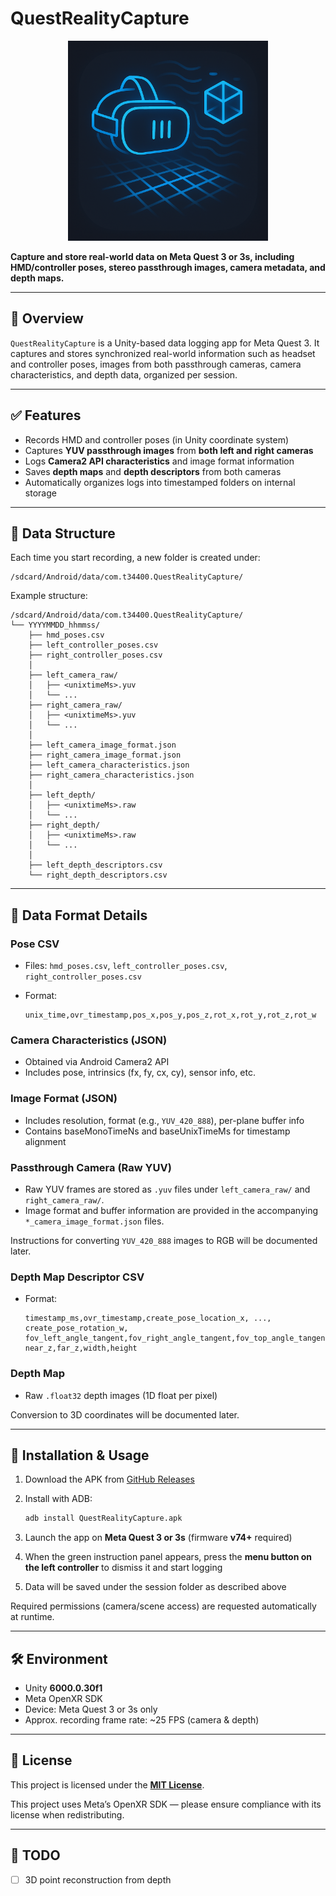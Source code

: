 # QuestRealityCapture

<p align="center">
  <img src="docs/overview.png" alt="QuestRealityCapture" width="320"/>
</p>

**Capture and store real-world data on Meta Quest 3 or 3s, including HMD/controller poses, stereo passthrough images, camera metadata, and depth maps.**

---

## 📖 Overview

`QuestRealityCapture` is a Unity-based data logging app for Meta Quest 3. It captures and stores synchronized real-world information such as headset and controller poses, images from both passthrough cameras, camera characteristics, and depth data, organized per session.

---

## ✅ Features

* Records HMD and controller poses (in Unity coordinate system)
* Captures **YUV passthrough images** from **both left and right cameras**
* Logs **Camera2 API characteristics** and image format information
* Saves **depth maps** and **depth descriptors** from both cameras
* Automatically organizes logs into timestamped folders on internal storage

---

## 🧾 Data Structure

Each time you start recording, a new folder is created under:

```
/sdcard/Android/data/com.t34400.QuestRealityCapture/
```

Example structure:

```
/sdcard/Android/data/com.t34400.QuestRealityCapture/
└── YYYYMMDD_hhmmss/
    ├── hmd_poses.csv
    ├── left_controller_poses.csv
    ├── right_controller_poses.csv
    │
    ├── left_camera_raw/
    │   ├── <unixtimeMs>.yuv
    │   └── ...
    ├── right_camera_raw/
    │   ├── <unixtimeMs>.yuv
    │   └── ...
    │
    ├── left_camera_image_format.json
    ├── right_camera_image_format.json
    ├── left_camera_characteristics.json
    ├── right_camera_characteristics.json
    │
    ├── left_depth/
    │   ├── <unixtimeMs>.raw
    │   └── ...
    ├── right_depth/
    │   ├── <unixtimeMs>.raw
    │   └── ...
    │
    ├── left_depth_descriptors.csv
    └── right_depth_descriptors.csv
```

---

## 📄 Data Format Details

### Pose CSV

* Files: `hmd_poses.csv`, `left_controller_poses.csv`, `right_controller_poses.csv`
* Format:

  ```
  unix_time,ovr_timestamp,pos_x,pos_y,pos_z,rot_x,rot_y,rot_z,rot_w
  ```

### Camera Characteristics (JSON)

* Obtained via Android Camera2 API
* Includes pose, intrinsics (fx, fy, cx, cy), sensor info, etc.

### Image Format (JSON)

* Includes resolution, format (e.g., `YUV_420_888`), per-plane buffer info
* Contains baseMonoTimeNs and baseUnixTimeMs for timestamp alignment

### Passthrough Camera (Raw YUV)
- Raw YUV frames are stored as `.yuv` files under `left_camera_raw/` and `right_camera_raw/`.
- Image format and buffer information are provided in the accompanying `*_camera_image_format.json` files.

Instructions for converting `YUV_420_888` images to RGB will be documented later.

### Depth Map Descriptor CSV

* Format:

  ```
  timestamp_ms,ovr_timestamp,create_pose_location_x, ..., create_pose_rotation_w,
  fov_left_angle_tangent,fov_right_angle_tangent,fov_top_angle_tangent,fov_down_angle_tangent,
  near_z,far_z,width,height
  ```

### Depth Map

* Raw `.float32` depth images (1D float per pixel)

Conversion to 3D coordinates will be documented later.

---

## 🚀 Installation & Usage

1. Download the APK from [GitHub Releases](https://github.com/t-34400/QuestRealityCapture/releases)
2. Install with ADB:

   ```bash
   adb install QuestRealityCapture.apk
   ```
3. Launch the app on **Meta Quest 3 or 3s** (firmware **v74+** required)
4. When the green instruction panel appears, press the **menu button on the left controller** to dismiss it and start logging
5. Data will be saved under the session folder as described above

Required permissions (camera/scene access) are requested automatically at runtime.

---

## 🛠 Environment

* Unity **6000.0.30f1**
* Meta OpenXR SDK
* Device: Meta Quest 3 or 3s only
* Approx. recording frame rate: \~25 FPS (camera & depth)

---

## 📝 License

This project is licensed under the **[MIT License](LICENSE)**.

This project uses Meta’s OpenXR SDK — please ensure compliance with its license when redistributing.

---

## 📌 TODO

* [ ] 3D point reconstruction from depth
